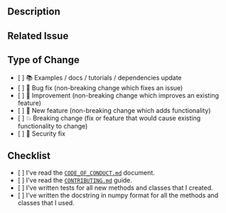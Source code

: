 ## Description

<!-- Add a more detailed description of the changes if needed. -->

## Related Issue

<!-- If your PR refers to a related issue, link it here. -->

## Type of Change

<!-- Mark with an `x` all the checkboxes that apply (like `[x]`) -->

- \[ \] 📚 Examples / docs / tutorials / dependencies update
- \[ \] 🔧 Bug fix (non-breaking change which fixes an issue)
- \[ \] 🥂 Improvement (non-breaking change which improves an existing feature)
- \[ \] 🚀 New feature (non-breaking change which adds functionality)
- \[ \] 💥 Breaking change (fix or feature that would cause existing functionality to change)
- \[ \] 🔐 Security fix

## Checklist

<!-- Mark with an `x` all the checkboxes that apply (like `[x]`) -->

- \[ \] I've read the [`CODE_OF_CONDUCT.md`](https://github.com/AlphaConnector/alpha_connector/blob/master/CODE_OF_CONDUCT.md) document.
- \[ \] I've read the [`CONTRIBUTING.md`](https://github.com/AlphaConnector/alpha_connector/blob/master/CONTRIBUTING.md) guide.
- \[ \] I've written tests for all new methods and classes that I created.
- \[ \] I've written the docstring in numpy format for all the methods and classes that I used.
